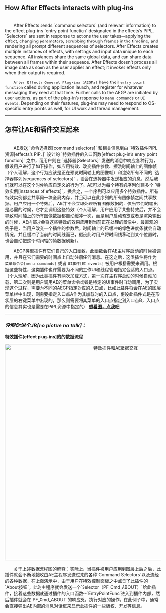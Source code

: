 ## How After Effects interacts with plug-ins

<br>
&#160;&#160;&#160;&#160;&#160;&#160;
After Effects sends `command selectors` (and relevant information) to the effect plug-in’s `entry point function` designated in the effects’s PiPL. `Selectors` are sent in response to actions the user takes—applying the effect, changing parameters, scrubbing through frames in the timeline, and rendering all prompt different sequences of selectors. After Effects creates multiple instances of effects, with settings and input data unique to each sequence. All instances share the same global data, and can share data between all frames within their sequence. After Effects doesn’t process all image data as soon as the user applies an effect; it invokes effects only when their output is required.

&#160;&#160;&#160;&#160;&#160;&#160;
`After Effects General Plug-ins (AEGPs)` have their `entry point function` called during application launch, and register for whatever messaging they need at that time. Further calls to the AEGP are initiated by user actions, as part of the plug-in’s response to `menu commands` or `UI events`. Depending on their features, plug-ins may need to respond to OS-specific entry points as well, for UI work and thread management.

***
## 怎样让AE和插件交互起来

<br>
&#160;&#160;&#160;&#160;&#160;&#160;
AE发送 `命令选择器[command selectors]` 和相关信息到由 `特效插件PiPL资源[effects’s PiPL]` 设计的 `特效插件的入口函数[effect plug-in’s entry point function]` 之中，而用户则在 `选择器[Selectors]` 发送的消息中响应各种行为，假设用户进行了如下操作，如应用特效、改变插件参数、擦洗时间轴上的图像帧（个人理解，这个行为应该是正在预览时间轴上的图像帧）和渲染所有不同的 `选择器序列[sequences of selectors]` ，则会在选择器中发送相应的消息，然后我们就可以在这个时候响应自定义的行为了。AE可以为每个特有的序列创建多个 `特效实例[instances of effects]`，换言之，一个序列可以应用多个特效插件。所有特效实例都会共享同一块全局内存，并且可以在此序列的所有图像帧之间共享数据。用户应用一个特效后，AE并不会立即处理所有图像数据的，仅当它们的输出是必需的时候，它才会调用这些特效（个人理解，用户应用了某些特效后，并不会导致时间轴上的所有图像数据都自动缓冲一次，而是用户启动预览或者是渲染输出的时候，AE内部才会将这些特效的效果应用到当前正在处理的图像中，最直观的例子是，当用户改变一个插件的参数后，时间轴上的已缓冲的绿色进度条就会自动情况，并且缓冲了当前的时间线而已，假设此时用户将时间线移动到某个位置时，也会自动把这个时间轴的帧数据刷新）。

&#160;&#160;&#160;&#160;&#160;&#160;
AEGP类型插件有它们自己的入口函数，此函数会在AE主程序启动的时候被调用，并且在它们需要的时间点上自动注册任何消息。在这之后，这类插件将作为 `菜单命令令[menu commands]` 或者 `UI事件[UI events]` 被用户根据需要来调用。根据这些特性，这类插件也许需要为不同的工作UI和线程管理指定合适的入口点。（个人理解，因为此类插件有两次加载方式，第一次在主程序启动的时候自动加载，第二次则是用户调用AE的菜单命令或者是特定的UI事件时自动调用，为了实现这个过程，需要为不同的AEGP指定对应的入口点，比如此插件将会在AE的图层菜单栏中出现，则需要指定入口点A作为其加载时的入口点，假设此插件式是在形状层的右键菜单中出现的，那么则需要将其菜单的入口点指定到入口点B，入口点的信息其实也是需要在PiPL资源中指定的）
<a href="#id_interface" style="font-weight:bold">想看图，点我吧</a>

***
### *没图你说个JB[no pictue no talk]：*
<p id="id_interface" style="font-weight:bold" text-align=left>特效插件[effect plug-ins]的的数据流程</p>
<div  align="center">    
<img src="assets/001/004-48da4c34.jpg" width = "700" alt="特效插件和AE数据交互" align=center />
</div>

<br>
&#160;&#160;&#160;&#160;&#160;&#160;
关于上述数据流程图的解释：实际上，当插件被用户应用到图层上后之后，此插件就会不断地接收由AE主程序发送过来的各种`Command Selectors`以及流经的各种数据，在上面演示中，由于用户在特效控制面板之中点击了此插件的`About按钮`，此时主程序就会发送一个`Selector（PF_Cmd_ABOUT）`给此插件，接着这些数据就通过插件的入口函数--`EntryPointFunc`进入到插件内部，然后插件就会在`PF_Cmd_ABOUT`的响应处，执行对应的操作，在此例子中，通常会直接弹出AE内部的消息对话框来显示此插件的一些版权、开发等信息。
